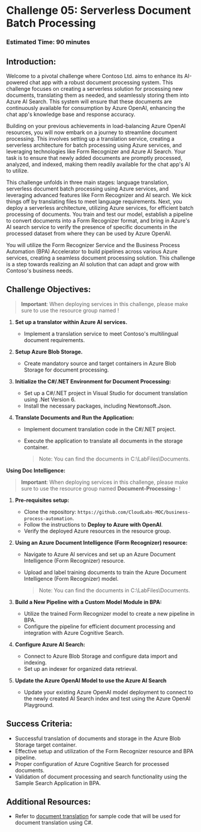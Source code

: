 # Challenge 05: Serverless Document Batch Processing 

### Estimated Time: 90 minutes

## Introduction:

Welcome to a pivotal challenge where Contoso Ltd. aims to enhance its AI-powered chat app with a robust document processing system. This challenge focuses on creating a serverless solution for processing new documents, translating them as needed, and seamlessly storing them into Azure AI Search. This system will ensure that these documents are continuously available for consumption by Azure OpenAI, enhancing the chat app's knowledge base and response accuracy.

Building on your previous achievements in load-balancing Azure OpenAI resources, you will now embark on a journey to streamline document processing. This involves setting up a translation service, creating a serverless architecture for batch processing using Azure services, and leveraging technologies like Form Recognizer and Azure AI Search. Your task is to ensure that newly added documents are promptly processed, analyzed, and indexed, making them readily available for the chat app's AI to utilize.

This challenge unfolds in three main stages: language translation, serverless document batch processing using Azure services, and leveraging advanced features like Form Recognizer and AI search. We kick things off by translating files to meet language requirements. Next, you deploy a serverless architecture, utilizing Azure services, for efficient batch processing of documents. You train and test our model, establish a pipeline to convert documents into a Form Recognizer format, and bring in Azure's AI search service to verify the presence of specific documents in the processed dataset from where they can be used by Azure OpenAI. 

You will utilize the Form Recognizer Service and the Business Process Automation (BPA) Accelerator to build pipelines across various Azure services, creating a seamless document processing solution. This challenge is a step towards realizing an AI solution that can adapt and grow with Contoso's business needs.


## Challenge Objectives:

> **Important**: When deploying services in this challenge, please make sure to use the resource group named **<inject key="Resource Group Name"/>**  !

1) **Set up a translator within Azure AI services.**

    - Implement a translation service to meet Contoso's multilingual document requirements.

1) **Setup Azure Blob Storage.**

    - Create mandatory source and target containers in Azure Blob Storage for document processing.

1) **Initialize the C#/.NET Environment for Document Processing:**

    - Set up a C#/.NET project in Visual Studio for document translation using .Net Version 6.
    - Install the necessary packages, including Newtonsoft.Json.

1) **Translate Documents and Run the Application:**

    - Implement document translation code in the C#/.NET project.
    - Execute the application to translate all documents in the storage container.

      >Note: You can find the documents in C:\LabFiles\Documents.

   <validation step="e7cc8d8f-1ac3-46be-9f16-d5a492ff6147" />

**Using Doc Intelligence:**
> **Important**: When deploying services in this challenge, please make sure to use the resource group named **Document-Processing-<inject key="Deployment ID"/>**  !

1) **Pre-requisites setup:**
      - Clone the repository: `https://github.com/CloudLabs-MOC/business-process-automation`.
      - Follow the instructions to **Deploy to Azure with OpenAI**.
      - Verify the deployed Azure resources in the resource group.

1) **Using an Azure Document Intelligence (Form Recognizer) resource:**
    - Navigate to Azure AI services and set up an Azure Document Intelligence (Form Recognizer) resource.
    - Upload and label training documents to train the Azure Document Intelligence (Form Recognizer) model.

         >Note: You can find the documents in C:\LabFiles\Documents.

1) **Build a New Pipeline with a Custom Model Module in BPA:**
    - Utilize the trained Form Recognizer model to create a new pipeline in BPA.
    - Configure the pipeline for efficient document processing and integration with Azure Cognitive Search.

1) **Configure Azure AI Search:**
    - Connect to Azure Blob Storage and configure data import and indexing.
    - Set up an indexer for organized data retrieval.

1) **Update the Azure OpenAI Model to use the Azure AI Search**
    - Update your existing Azure OpenAI model deployment to connect to the newly created AI Search index and test using the Azure OpenAI Playground.
      
## Success Criteria:

- Successful translation of documents and storage in the Azure Blob Storage target container.
- Effective setup and utilization of the Form Recognizer resource and BPA pipeline.
- Proper configuration of Azure Cognitive Search for processed documents.
- Validation of document processing and search functionality using the Sample Search Application in BPA.

## Additional Resources:

- Refer to [document translation](https://learn.microsoft.com/en-us/azure/ai-services/translator/document-translation/quickstarts/document-translation-rest-api?pivots=programming-language-csharp#code-sample) for sample code that will be used for document translation using C#.
